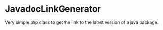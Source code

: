 # JavadocLinkGenerator
Very simple php class to get the link to the latest version of a java package.
